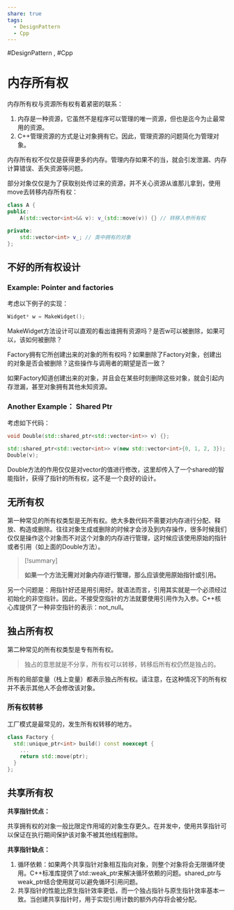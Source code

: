 ```yaml
---
share: true
tags:
  - DesignPattern
  - Cpp
---
```



#DesignPattern , #Cpp 

# 内存所有权

内存所有权与资源所有权有着紧密的联系：

1. 内存是一种资源，它虽然不是程序可以管理的唯一资源，但也是迄今为止最常用的资源。
2. C++管理资源的方式是让对象拥有它。因此，管理资源的问题简化为管理对象。

内存所有权不仅仅是获得更多的内存。管理内存如果不的当，就会引发泄漏、内存计算错误、丢失资源等问题。

部分对象仅仅是为了获取别处传过来的资源，并不关心资源从谁那儿拿到，使用move去转移内存所有权：

```cpp
class A {
public:
    A(std::vector<int>&& v): v_(std::move(v)) {} // 转移入参所有权

private:
    std::vector<int> v_; // 类中拥有的对象
};
```

## 不好的所有权设计

### Example: Pointer and factories

考虑以下例子的实现：

```cpp
Widget* w = MakeWidget();
```

MakeWidget方法设计可以直观的看出谁拥有资源吗？是否w可以被删除，如果可以，该如何被删除？

Factory拥有它所创建出来的对象的所有权吗？如果删除了Factory对象，创建出的对象是否会被删除？这些操作与调用者的期望是否一致？

如果Factory知道创建出来的对象，并且会在某些时刻删除这些对象，就会引起内存泄漏，甚至对象拥有其他未知资源。

### Another Example： Shared Ptr

考虑如下代码：

```cpp
void Double(std::shared_ptr<std::vector<int>> v) {};

std::shared_ptr<std::vector<int>> v(new std::vector<int>{0, 1, 2, 3});
Double(v);

```

Double方法的作用仅仅是对vector的值进行修改，这里却传入了一个shared的智能指针，获得了指针的所有权，这不是一个良好的设计。

## 无所有权

第一种常见的所有权类型是无所有权。绝大多数代码不需要对内存进行分配、释放、构造或删除。往往对象生成或删除的时候才会涉及到内存操作，很多时候我们仅仅是操作这个对象而不对这个对象的内存进行管理，这时候应该使用原始的指针或者引用（如上面的Double方法）。

> [!summary] 
> 
> **如果一个方法无需对对象内存进行管理，那么应该使用原始指针或引用。**

另一个问题是：用指针好还是用引用好。就语法而言，引用其实就是一个必须经过初始化的非空指针。因此，不接受空指针的方法就要使用引用作为入参。C++核心库提供了一种非空指针的表示：not_null。


## 独占所有权

第二种常见的所有权类型是专有所有权。

> 独占的意思就是不分享，所有权可以转移，转移后所有权仍然是独占的。

所有的局部变量（栈上变量）都表示独占所有权。请注意，在这种情况下的所有权并不表示其他人不会修改该对象。

### 所有权转移

工厂模式是最常见的，发生所有权转移的地方。

```cpp
class Factory {
  std::unique_ptr<int> build() const noexcept {
    ...
    return std::move(ptr);
  }
};
```

## 共享所有权

**共享指针优点：**

共享拥有权的对象一般比限定作用域的对象生存更久。在并发中，使用共享指针可以保证在执行期间保护该对象不被其他线程删除。

**共享指针缺点：**

1. 循环依赖：如果两个共享指针对象相互指向对象，则整个对象将会无限循环使用。C++标准库提供了std::weak_ptr来解决循环依赖的问题。shared_ptr与weak_ptr结合使用就可以避免循环引用问题。
2. 共享指针的性能比原生指针效率更低，而一个独占指针与原生指针效率基本一致。当创建共享指针时，用于实现引用计数的额外内存将会被分配。
